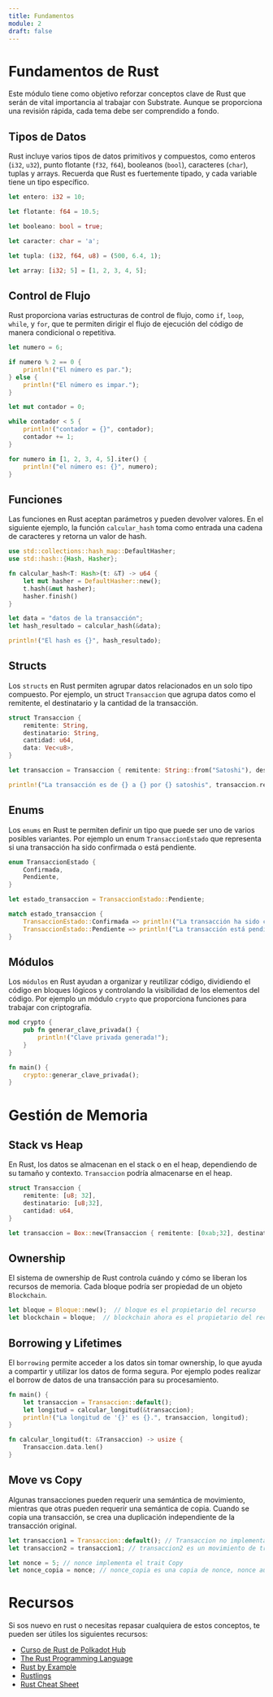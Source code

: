 ```yaml
---
title: Fundamentos
module: 2
draft: false
---
```


# Fundamentos de Rust

Este módulo tiene como objetivo reforzar conceptos clave de Rust que serán de vital importancia al trabajar con Substrate. Aunque se proporciona una revisión rápida, cada tema debe ser comprendido a fondo.

## Tipos de Datos

Rust incluye varios tipos de datos primitivos y compuestos, como enteros (`i32`, `u32`), punto flotante (`f32`, `f64`), booleanos (`bool`), caracteres (`char`), tuplas y arrays. Recuerda que Rust es fuertemente tipado, y cada variable tiene un tipo específico.

```rust
let entero: i32 = 10;

let flotante: f64 = 10.5;

let booleano: bool = true;

let caracter: char = 'a';

let tupla: (i32, f64, u8) = (500, 6.4, 1);

let array: [i32; 5] = [1, 2, 3, 4, 5];
```

## Control de Flujo

Rust proporciona varias estructuras de control de flujo, como `if`, `loop`, `while`, y `for`, que te permiten dirigir el flujo de ejecución del código de manera condicional o repetitiva.

```rust
let numero = 6;

if numero % 2 == 0 {
    println!("El número es par.");
} else {
    println!("El número es impar.");
}

let mut contador = 0;

while contador < 5 {
    println!("contador = {}", contador);
    contador += 1;
}

for numero in [1, 2, 3, 4, 5].iter() {
    println!("el número es: {}", numero);
}
```

## Funciones

Las funciones en Rust aceptan parámetros y pueden devolver valores. En el siguiente ejemplo, la función `calcular_hash` toma como entrada una cadena de caracteres y retorna un valor de hash.

```rust
use std::collections::hash_map::DefaultHasher;
use std::hash::{Hash, Hasher};

fn calcular_hash<T: Hash>(t: &T) -> u64 {
    let mut hasher = DefaultHasher::new();
    t.hash(&mut hasher);
    hasher.finish()
}

let data = "datos de la transacción";
let hash_resultado = calcular_hash(&data);

println!("El hash es {}", hash_resultado);
```

## Structs

Los `structs` en Rust permiten agrupar datos relacionados en un solo tipo compuesto. Por ejemplo, un struct `Transaccion` que agrupa datos como el remitente, el destinatario y la cantidad de la transacción.

```rust
struct Transaccion {
    remitente: String,
    destinatario: String,
    cantidad: u64,
    data: Vec<u8>,
}

let transaccion = Transaccion { remitente: String::from("Satoshi"), destinatario: String::from("Hal"), cantidad: 50, data: Vec::new()};

println!("La transacción es de {} a {} por {} satoshis", transaccion.remitente, transaccion.destinatario, transaccion.cantidad);
```

## Enums

Los `enums` en Rust te permiten definir un tipo que puede ser uno de varios posibles variantes. Por ejemplo un enum `TransaccionEstado` que representa si una transacción ha sido confirmada o está pendiente.

```rust
enum TransaccionEstado {
    Confirmada,
    Pendiente,
}

let estado_transaccion = TransaccionEstado::Pendiente;

match estado_transaccion {
    TransaccionEstado::Confirmada => println!("La transacción ha sido confirmada!"),
    TransaccionEstado::Pendiente => println!("La transacción está pendiente..."),
}
```

## Módulos

Los `módulos` en Rust ayudan a organizar y reutilizar código, dividiendo el código en bloques lógicos y controlando la visibilidad de los elementos del código. Por ejemplo un módulo `crypto` que proporciona funciones para trabajar con criptografía.

```rust
mod crypto {
    pub fn generar_clave_privada() {
        println!("Clave privada generada!");
    }
}

fn main() {
    crypto::generar_clave_privada();
}
```

# Gestión de Memoria

## Stack vs Heap

En Rust, los datos se almacenan en el stack o en el heap, dependiendo de su tamaño y contexto. `Transaccion` podría almacenarse en el heap.

```rust
struct Transaccion {
    remitente: [u8; 32],
    destinatario: [u8;32],
    cantidad: u64,
}

let transaccion = Box::new(Transaccion { remitente: [0xab;32], destinatario: [0xcd;32], cantidad: 50 });
```

## Ownership

El sistema de ownership de Rust controla cuándo y cómo se liberan los recursos de memoria. Cada bloque podría ser propiedad de un objeto `Blockchain`.

```rust
let bloque = Bloque::new();  // bloque es el propietario del recurso
let blockchain = bloque;  // blockchain ahora es el propietario del recurso, bloque ya no es válido
```

## Borrowing y Lifetimes

El `borrowing` permite acceder a los datos sin tomar ownership, lo que ayuda a compartir y utilizar los datos de forma segura. Por ejemplo podes realizar el borrow de datos de una transacción para su procesamiento.

```rust
fn main() {
    let transaccion = Transaccion::default();
    let longitud = calcular_longitud(&transaccion);
    println!("La longitud de '{}' es {}.", transaccion, longitud);
}

fn calcular_longitud(t: &Transaccion) -> usize {
    Transaccion.data.len()
}
```

## Move vs Copy

Algunas transacciones pueden requerir una semántica de movimiento, mientras que otras pueden requerir una semántica de copia. Cuando se copia una transacción, se crea una duplicación independiente de la transacción original.

```rust
let transaccion1 = Transaccion::default(); // Transaccion no implementa el trait Copy
let transaccion2 = transaccion1; // transaccion2 es un movimiento de transaccion1, transaccion1 ya no es válido

let nonce = 5; // nonce implementa el trait Copy
let nonce_copia = nonce; // nonce_copia es una copia de nonce, nonce aún es válido
```

# Recursos

Si sos nuevo en rust o necesitas repasar cualquiera de estos conceptos, te pueden ser útiles los siguientes recursos:

- [Curso de Rust de Polkadot Hub](https://polkadothub.io/rust/0-presentaci%C3%B3n/0-presentation)
- [The Rust Programming Language](https://doc.rust-lang.org/book/)
- [Rust by Example](https://doc.rust-lang.org/rust-by-example/)
- [Rustlings](https://github.com/rust-lang/rustlings)
- [Rust Cheat Sheet](https://cheats.rs/)
